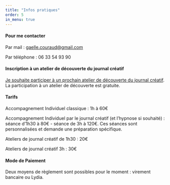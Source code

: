 ```yaml
---
title: "Infos pratiques"
order: 5
in_menu: true
---
```

#### Pour me contacter 
Par mail : [gaelle.couraud@gmail.com](mailto:gaelle.couraud@gmail.com) 

Par téléphone : 06 33 54 93 90


#### Inscription à un atelier de découverte du journal créatif
[Je souhaite participer à un prochain atelier de découverte du journal créatif](https://form.jotform.com/240452708060045). La participation à un atelier de découverte est gratuite. 

#### Tarifs

Accompagnement Individuel classique : 1h à 60€

Accompagnement Individuel par le journal créatif (et l’hypnose si souhaité) : séance d’1h30 à 80€ - séance de 3h à 120€. 
Ces séances sont personnalisées et demande une préparation spécifique. 

Ateliers de journal créatif de 1h30 : 20€

Ateliers de journal créatif 3h : 30€

#### Mode de Paiement 
Deux moyens de règlement sont possibles pour le moment : virement bancaire ou Lydia. 